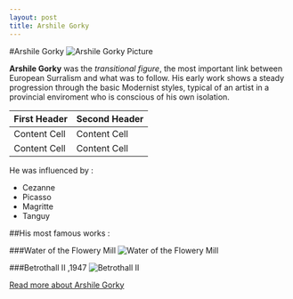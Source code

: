 ```yaml
---
layout: post
title: Arshile Gorky
---
```

#Arshile Gorky
![Arshile Gorky Picture](http://uploads8.wikiart.org/images/vostanik-manuk-adoyan-%D5%A1%D6%80%D5%B7%D5%AB%D5%AC-%D5%A3%D5%B8%D6%80%D5%AF%D5%AB-%D5%BE%D5%B8%D5%BD%D5%BF%D5%A1%D5%B6%D5%AB%D5%AF-%D5%B4%D5%A1%D5%B6%D5%B8%D6%82%D5%AF-%D5%A1%D5%A4%D5%B8%D5%B5%D5%A1%D5%B6.jpg!Portrait.jpg)

**Arshile Gorky** was the *transitional figure*, the most important link between European Surralism and what was to follow. His early work shows a steady progression through the basic Modernist styles, typical of an artist in a provincial enviroment who is conscious of his own isolation.

First Header  | Second Header
------------- | -------------
Content Cell  | Content Cell
Content Cell  | Content Cell

He was influenced by :
* Cezanne
* Picasso
* Magritte
* Tanguy

##His most famous works :

###Water of the Flowery Mill
![Water of the Flowery Mill ](http://imgc.allpostersimages.com/images/P-473-488-90/67/6738/7F5Z100Z/posters/arshile-gorky-water-of-the-flowery-mill.jpg)

###Betrothall II ,1947
![Betrothall II ](https://s-media-cache-ak0.pinimg.com/236x/13/e6/d6/13e6d69862e7b0931edef8ba47ac2dab.jpg)


[Read more about Arshile Gorky](http://www.wikiart.org/en/arshile-gorky)
